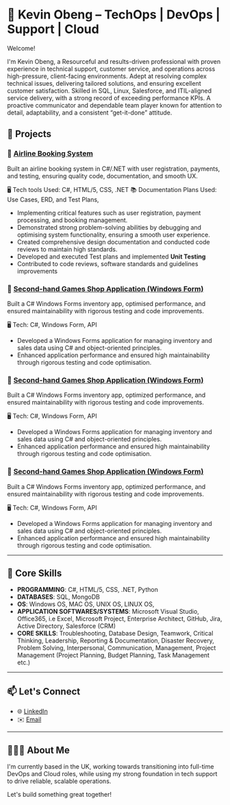 # 💼 Kevin Obeng – TechOps | DevOps | Support | Cloud

Welcome! 

I'm Kevin Obeng, a Resourceful and results-driven professional with proven experience in technical support, customer service, and operations across high-pressure, client-facing environments. Adept at resolving complex technical issues, delivering tailored solutions, and ensuring excellent customer satisfaction. Skilled in SQL, Linux, Salesforce, and ITIL-aligned service delivery, with a strong record of exceeding performance KPIs. A proactive communicator and dependable team player known for attention to detail, adaptability, and a consistent “get-it-done” attitude.


## 🌟 Projects

### 🚀 [Airline Booking System](https://github.com/yourusername/project-link)
Built an airline booking system in C#/.NET with user registration, payments, and testing, ensuring quality code, documentation, and smooth UX.

:desktop_computer: Tech tools Used: C#, HTML/5, CSS, .NET
:books: Documentation Plans Used: Use Cases, ERD, and Test Plans,

- Implementing critical features such as user registration, payment processing, and booking management.
- Demonstrated strong problem-solving abilities by debugging and optimising system functionality, ensuring a smooth user experience.
- Created comprehensive design documentation and conducted code reviews to maintain high standards.
- Developed and executed Test plans and implemented **Unit Testing**
- Contributed to code reviews, software standards and guidelines improvements


### 📡 [Second-hand Games Shop Application (Windows Form)](https://github.com/yourusername/project-link)
Built a C# Windows Forms inventory app, optimised performance, and ensured maintainability with rigorous testing and code improvements.

:desktop_computer: Tech: C#, Windows Form, API

- Developed a Windows Forms application for managing inventory and sales data using C# and object-oriented principles.
- Enhanced application performance and ensured high maintainability through rigorous testing and code optimisation.


### 📡 [Second-hand Games Shop Application (Windows Form)](https://github.com/yourusername/project-link)
Built a C# Windows Forms inventory app, optimized performance, and ensured maintainability with rigorous testing and code improvements.

:desktop_computer: Tech: C#, Windows Form, API

- Developed a Windows Forms application for managing inventory and sales data using C# and object-oriented principles.
- Enhanced application performance and ensured high maintainability through rigorous testing and code optimisation.


### 📡 [Second-hand Games Shop Application (Windows Form)](https://github.com/yourusername/project-link)
Built a C# Windows Forms inventory app, optimized performance, and ensured maintainability with rigorous testing and code improvements.

:desktop_computer: Tech: C#, Windows Form, API

- Developed a Windows Forms application for managing inventory and sales data using C# and object-oriented principles.
- Enhanced application performance and ensured high maintainability through rigorous testing and code optimisation.

---

## 🧰 Core Skills

- **PROGRAMMING**: C#, HTML/5, CSS, .NET, Python
- **DATABASES**: SQL, MongoDB
- **OS**: Windows OS, MAC OS, UNIX OS, LINUX OS,
- **APPLICATION SOFTWARES/SYSTEMS**: Microsoft Visual Studio, Office365, i.e Excel, Microsoft Project, Enterprise Architect, GitHub, Jira, Active Directory, Salesforce (CRM)
- **CORE SKILLS**: Troubleshooting, Database Design, Teamwork, Critical Thinking, Leadership, Reporting & Documentation, Disaster Recovery, Problem Solving, Interpersonal, Communication, Management, Project Management (Project Planning, Budget Planning, Task Management etc.)


---

## 📫 Let's Connect

- 🌐 [LinkedIn](https://www.linkedin.com/in/kevin-obeng-a0232b1a8/)
- ✉️ [Email](mailto:kevinobeng@hotmail.com)

---

## 👨🏾‍💻 About Me

I'm currently based in the UK, working towards transitioning into full-time DevOps and Cloud roles, while using my strong foundation in tech support to drive reliable, scalable operations.

Let's build something great together!
